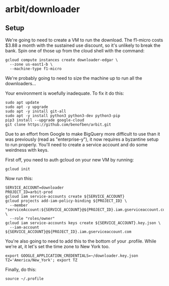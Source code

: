 # arbit/downloader

## Setup

We're going to need to create a VM to run the download.  The f1-micro costs $3.88 a month with the sustained use discount, so it's unlikely to break the bank.  Spin one of those up from the cloud shell with the command:

    gcloud compute instances create downloader-edgar \
      --zone us-east1-b \
      --machine-type f1-micro

We're probably going to need to size the machine up to run all the downloaders...

Your environment is woefully inadequate.  To fix it do this:

    sudo apt update
    sudo apt -y upgrade
    sudo apt -y install git-all
    sudo apt -y install python3 python3-dev python3-pip
    pip3 install --upgrade google-cloud
    git clone https://github.com/benofben/arbit.git

Due to an effort from Google to make BigQuery more difficult to use than it was previously (read as "enterprise-y"), it now requires a byzantine setup to run properly.  You'll need to create a service account and do some weirdness with keys.  

First off, you need to auth gcloud on your new VM by running:

    gcloud init

Now run this:

    SERVICE_ACCOUNT=downloader
    PROJECT_ID=arbit-prod
    gcloud iam service-accounts create ${SERVICE_ACCOUNT}
    gcloud projects add-iam-policy-binding ${PROJECT_ID} \
      --member "serviceAccount:${SERVICE_ACCOUNT}@${PROJECT_ID}.iam.gserviceaccount.com" \
      --role "roles/owner"
    gcloud iam service-accounts keys create ${SERVICE_ACCOUNT}.key.json \
      --iam-account ${SERVICE_ACCOUNT}@${PROJECT_ID}.iam.gserviceaccount.com

You're also going to need to add this to the bottom of your .profile.  While we're at, it let's set the time zone to New York too.

    export GOOGLE_APPLICATION_CREDENTIALS=~/downloader.key.json
    TZ='America/New_York'; export TZ

Finally, do this:

    source ~/.profile
